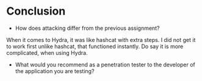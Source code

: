 # Conclusion

- How does attacking differ from the previous assignment?

When it comes to Hydra, it was like hashcat with extra steps. I did not get it to work first unlike hashcat, that functioned instantly. Do say it is more complicated, when using Hydra. 

- What would you recommend as a penetration tester to the developer of the application you are testing?
